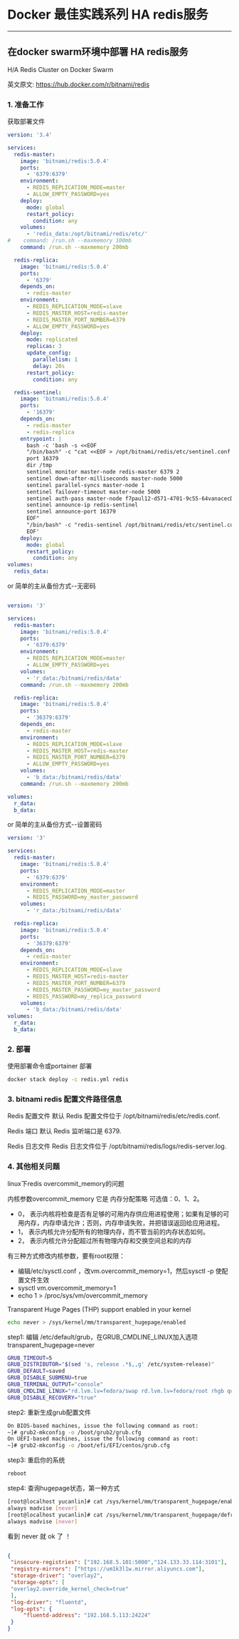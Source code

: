 # Docker 最佳实践系列  HA redis服务

-----

## 在docker swarm环境中部署 HA redis服务

H/A Redis Cluster on Docker Swarm

 英文原文: <https://hub.docker.com/r/bitnami/redis>

### 1. 准备工作

获取部署文件

``` yml
version: '3.4'

services:
  redis-master:
    image: 'bitnami/redis:5.0.4'
    ports:
      - '6379:6379'
    environment:
      - REDIS_REPLICATION_MODE=master
      - ALLOW_EMPTY_PASSWORD=yes
    deploy:
      mode: global
      restart_policy:
        condition: any
    volumes:
      - 'redis_data:/opt/bitnami/redis/etc/'
#    command: /run.sh --maxmemory 100mb
    command: /run.sh --maxmemory 200mb

  redis-replica:
    image: 'bitnami/redis:5.0.4'
    ports:
      - '6379'
    depends_on:
      - redis-master
    environment:
      - REDIS_REPLICATION_MODE=slave
      - REDIS_MASTER_HOST=redis-master
      - REDIS_MASTER_PORT_NUMBER=6379
      - ALLOW_EMPTY_PASSWORD=yes
    deploy:
      mode: replicated
      replicas: 3
      update_config:
        parallelism: 1
        delay: 20s
      restart_policy:
        condition: any

  redis-sentinel:
    image: 'bitnami/redis:5.0.4'
    ports:
      - '16379'
    depends_on:
      - redis-master
      - redis-replica
    entrypoint: |
      bash -c 'bash -s <<EOF
      "/bin/bash" -c "cat <<EOF > /opt/bitnami/redis/etc/sentinel.conf
      port 16379
      dir /tmp
      sentinel monitor master-node redis-master 6379 2
      sentinel down-after-milliseconds master-node 5000
      sentinel parallel-syncs master-node 1
      sentinel failover-timeout master-node 5000
      sentinel auth-pass master-node f7paul12-d571-4701-9c55-64vanacecDyK
      sentinel announce-ip redis-sentinel
      sentinel announce-port 16379
      EOF"     
      "/bin/bash" -c "redis-sentinel /opt/bitnami/redis/etc/sentinel.conf"    
      EOF'
    deploy:
      mode: global
      restart_policy:
        condition: any
volumes:
  redis_data:

```

or 简单的主从备份方式--无密码

``` yml

version: '3'

services:
  redis-master:
    image: 'bitnami/redis:5.0.4'
    ports:
      - '6379:6379'
    environment:
      - REDIS_REPLICATION_MODE=master
      - ALLOW_EMPTY_PASSWORD=yes
    volumes:
      - 'r_data:/bitnami/redis/data'
    command: /run.sh --maxmemory 200mb

  redis-replica:
    image: 'bitnami/redis:5.0.4'
    ports:
      - '36379:6379'
    depends_on:
      - redis-master
    environment:
      - REDIS_REPLICATION_MODE=slave
      - REDIS_MASTER_HOST=redis-master
      - REDIS_MASTER_PORT_NUMBER=6379
      - ALLOW_EMPTY_PASSWORD=yes
    volumes:
      - 'b_data:/bitnami/redis/data'
    command: /run.sh --maxmemory 200mb

volumes:
  r_data:
  b_data:

```

or 简单的主从备份方式--设置密码

``` yml
version: '3'

services:
  redis-master:
    image: 'bitnami/redis:5.0.4'
    ports:
      - '6379:6379'
    environment:
      - REDIS_REPLICATION_MODE=master
      - REDIS_PASSWORD=my_master_password
    volumes:
      - 'r_data:/bitnami/redis/data'

  redis-replica:
    image: 'bitnami/redis:5.0.4'
    ports:
      - '36379:6379'
    depends_on:
      - redis-master
    environment:
      - REDIS_REPLICATION_MODE=slave
      - REDIS_MASTER_HOST=redis-master
      - REDIS_MASTER_PORT_NUMBER=6379
      - REDIS_MASTER_PASSWORD=my_master_password
      - REDIS_PASSWORD=my_replica_password
    volumes:
      - 'b_data:/bitnami/redis/data'
volumes:
  r_data:
  b_data:

```

### 2. 部署

使用部署命令或portainer 部署

``` bash
docker stack deploy -c redis.yml redis  
```

### 3. bitnami redis 配置文件路径信息

Redis 配置文件
默认 Redis 配置文件位于 /opt/bitnami/redis/etc/redis.conf.

Redis 端口
默认 Redis 监听端口是 6379.

Redis 日志文件
Redis 日志文件位于 /opt/bitnami/redis/logs/redis-server.log.

### 4. 其他相关问题

linux下redis overcommit_memory的问题

 内核参数overcommit_memory 它是 内存分配策略 可选值：0、1、2。

- 0， 表示内核将检查是否有足够的可用内存供应用进程使用；如果有足够的可用内存，内存申请允许；否则，内存申请失败，并把错误返回给应用进程。
- 1， 表示内核允许分配所有的物理内存，而不管当前的内存状态如何。
- 2， 表示内核允许分配超过所有物理内存和交换空间总和的内存

 有三种方式修改内核参数，要有root权限：

- 编辑/etc/sysctl.conf ，改vm.overcommit_memory=1，然后sysctl -p 使配置文件生效
- sysctl vm.overcommit_memory=1
- echo 1 > /proc/sys/vm/overcommit_memory

Transparent Huge Pages (THP) support enabled in your kernel

``` bash
echo never > /sys/kernel/mm/transparent_hugepage/enabled
```

 step1: 编辑 /etc/default/grub，在GRUB_CMDLINE_LINUX加入选项 transparent_hugepage=never

``` bash
GRUB_TIMEOUT=5
GRUB_DISTRIBUTOR="$(sed 's, release .*$,,g' /etc/system-release)"
GRUB_DEFAULT=saved
GRUB_DISABLE_SUBMENU=true
GRUB_TERMINAL_OUTPUT="console"
GRUB_CMDLINE_LINUX="rd.lvm.lv=fedora/swap rd.lvm.lv=fedora/root rhgb quiet transparent_hugepage=never"
GRUB_DISABLE_RECOVERY="true"
```

step2: 重新生成grub配置文件

``` bash
On BIOS-based machines, issue the following command as root:
~]# grub2-mkconfig -o /boot/grub2/grub.cfg
On UEFI-based machines, issue the following command as root:
~]# grub2-mkconfig -o /boot/efi/EFI/centos/grub.cfg
```

step3: 重启你的系统

``` bash
reboot
```

step4: 查询hugepage状态，第一种方式

``` bash
[root@localhost yucanlin]# cat /sys/kernel/mm/transparent_hugepage/enabled 
always madvise [never]
[root@localhost yucanlin]# cat /sys/kernel/mm/transparent_hugepage/defrag 
always madvise [never]
```

看到 never 就 ok 了 ！

``` json

{
 "insecure-registries": ["192.168.5.101:5000","124.133.33.114:3101"],
 "registry-mirrors": ["https://um1k3l1w.mirror.aliyuncs.com"],
 "storage-driver": "overlay2",
 "storage-opts": [
 "overlay2.override_kernel_check=true"
 ],
 "log-driver": "fluentd",
 "log-opts": {
     "fluentd-address": "192.168.5.113:24224"
 }
}
```